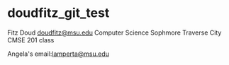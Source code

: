 # doudfitz_git_test
Fitz Doud
doudfitz@msu.edu
Computer Science
Sophmore
Traverse City 
CMSE 201 class

Angela's email:lamperta@msu.edu

